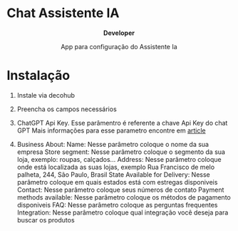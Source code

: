 <h1>
  <p align="center">
    <h1> Chat Assistente IA </h1>
  </p>
</h1>

<p align="center">
  <strong>
    Developer
  </strong>
</p>
<p align="center">
  App para configuração do Assistente Ia
</p>

<p align="center">
  
</p>

# Instalação

1. Instale via decohub
2. Preencha os campos necessários

1. ChatGPT Api Key. 
  Esse parâmentro é referente a chave Api Key do chat GPT
  Mais informações para esse parametro encontre em
  [article](https://platform.openai.com/account/api-keys)

2. Business About:
  Name:
    Nesse parâmetro coloque o nome da sua empresa
  Store segment:
    Nesse parâmetro coloque o segmento da sua loja, exemplo: roupas, calçados...
  Address:
    Nesse parâmetro coloque onde está localizada as suas lojas, exemplo Rua Francisco de melo palheta, 244, São Paulo, Brasil
  State Available for Delivery:
    Nesse parâmetro coloque em quais estados está com estregas disponiveis
  Contact:
    Nesse parâmetro coloque seus números de contato
  Payment methods available:
    Nesse parâmetro coloque os métodos de pagamento disponiveis
  FAQ:
    Nesse parâmetro coloque as perguntas frequentes
  Integration:
    Nesse parâmetro coloque qual integração você deseja para buscar os produtos

